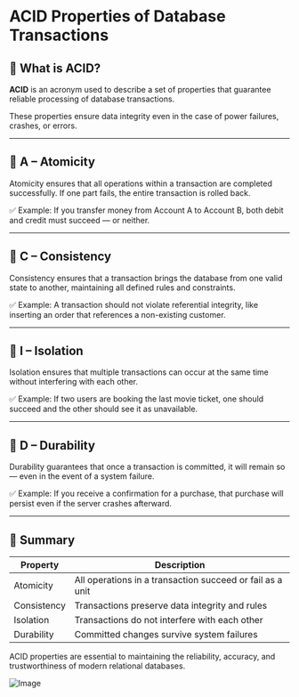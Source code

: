 # ACID Properties of Database Transactions

## 🧾 What is ACID?

**ACID** is an acronym used to describe a set of properties that guarantee reliable processing of database transactions.

These properties ensure data integrity even in the case of power failures, crashes, or errors.

---

## 🔹 A – Atomicity

Atomicity ensures that all operations within a transaction are completed successfully. If one part fails, the entire transaction is rolled back.

✅ Example: If you transfer money from Account A to Account B, both debit and credit must succeed — or neither.

---

## 🔹 C – Consistency

Consistency ensures that a transaction brings the database from one valid state to another, maintaining all defined rules and constraints.

✅ Example: A transaction should not violate referential integrity, like inserting an order that references a non-existing customer.

---

## 🔹 I – Isolation

Isolation ensures that multiple transactions can occur at the same time without interfering with each other.

✅ Example: If two users are booking the last movie ticket, one should succeed and the other should see it as unavailable.

---

## 🔹 D – Durability

Durability guarantees that once a transaction is committed, it will remain so — even in the event of a system failure.

✅ Example: If you receive a confirmation for a purchase, that purchase will persist even if the server crashes afterward.

---

## 🧠 Summary

| Property    | Description                                                                |
|-------------|----------------------------------------------------------------------------|
| Atomicity   | All operations in a transaction succeed or fail as a unit                  |
| Consistency | Transactions preserve data integrity and rules                             |
| Isolation   | Transactions do not interfere with each other                              |
| Durability  | Committed changes survive system failures                                  |

ACID properties are essential to maintaining the reliability, accuracy, and trustworthiness of modern relational databases.

![Image](https://github.com/user-attachments/assets/237e77d7-c02e-4c44-a3b3-6efc672591ab)
